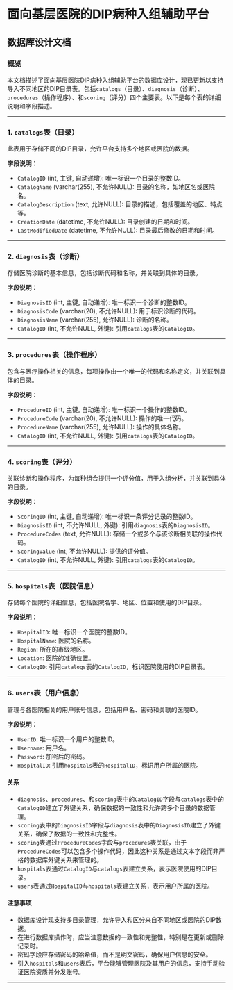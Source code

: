 # 面向基层医院的DIP病种入组辅助平台

## 数据库设计文档

### 概览

本文档描述了面向基层医院DIP病种入组辅助平台的数据库设计，现已更新以支持导入不同地区的DIP目录表。包括`catalogs`（目录）、`diagnosis`（诊断）、`procedures`（操作程序）、和`scoring`（评分）四个主要表。以下是每个表的详细说明和字段描述。

---

### 1. `catalogs`表（目录）

此表用于存储不同的DIP目录，允许平台支持多个地区或医院的数据。

**字段说明：**

- `CatalogID` (int, 主键, 自动递增): 唯一标识一个目录的整数ID。
- `CatalogName` (varchar(255), 不允许NULL): 目录的名称，如地区名或医院名。
- `CatalogDescription` (text, 允许NULL): 目录的描述，包括覆盖的地区、特点等。
- `CreationDate` (datetime, 不允许NULL): 目录创建的日期和时间。
- `LastModifiedDate` (datetime, 不允许NULL): 目录最后修改的日期和时间。

---

### 2. `diagnosis`表（诊断）

存储医院诊断的基本信息，包括诊断代码和名称，并关联到具体的目录。

**字段说明：**

- `DiagnosisID` (int, 主键, 自动递增): 唯一标识一个诊断的整数ID。
- `DiagnosisCode` (varchar(20), 不允许NULL): 用于标识诊断的代码。
- `DiagnosisName` (varchar(255), 允许NULL): 诊断的名称。
- `CatalogID` (int, 不允许NULL, 外键): 引用`catalogs`表的`CatalogID`。

---

### 3. `procedures`表（操作程序）

包含与医疗操作相关的信息，每项操作由一个唯一的代码和名称定义，并关联到具体的目录。

**字段说明：**

- `ProcedureID` (int, 主键, 自动递增): 唯一标识一个操作的整数ID。
- `ProcedureCode` (varchar(20), 不允许NULL): 操作的唯一代码。
- `ProcedureName` (varchar(255), 允许NULL): 操作的具体名称。
- `CatalogID` (int, 不允许NULL, 外键): 引用`catalogs`表的`CatalogID`。

---

### 4. `scoring`表（评分）

关联诊断和操作程序，为每种组合提供一个评分值，用于入组分析，并关联到具体的目录。

**字段说明：**

- `ScoringID` (int, 主键, 自动递增): 唯一标识一条评分记录的整数ID。
- `DiagnosisID` (int, 不允许NULL, 外键): 引用`diagnosis`表的`DiagnosisID`。
- `ProcedureCodes` (text, 允许NULL): 存储一个或多个与该诊断相关联的操作代码。
- `ScoringValue` (int, 不允许NULL): 提供的评分值。
- `CatalogID` (int, 不允许NULL, 外键): 引用`catalogs`表的`CatalogID`。

---

### 5. `hospitals`表（医院信息）

存储每个医院的详细信息，包括医院名字、地区、位置和使用的DIP目录。

**字段说明：**

- `HospitalID`: 唯一标识一个医院的整数ID。
- `HospitalName`: 医院的名称。
- `Region`: 所在的市级地区。
- `Location`: 医院的准确位置。
- `CatalogID`: 引用`catalogs`表的`CatalogID`，标识医院使用的DIP目录表。

---

### 6. `users`表（用户信息）

管理与各医院相关的用户账号信息，包括用户名、密码和关联的医院ID。

**字段说明：**

- `UserID`: 唯一标识一个用户的整数ID。
- `Username`: 用户名。
- `Password`: 加密后的密码。
- `HospitalID`: 引用`hospitals`表的`HospitalID`，标识用户所属的医院。

#### 关系

- `diagnosis`、`procedures`、和`scoring`表中的`CatalogID`字段与`catalogs`表中的`CatalogID`建立了外键关系，确保数据的一致性和允许跨多个目录的数据管理。
- `scoring`表中的`DiagnosisID`字段与`diagnosis`表中的`DiagnosisID`建立了外键关系，确保了数据的一致性和完整性。
- `scoring`表通过`ProcedureCodes`字段与`procedures`表关联，由于`ProcedureCodes`可以包含多个操作代码，因此这种关系是通过文本字段而非严格的数据库外键关系来管理的。
- `hospitals`表通过`CatalogID`与`catalogs`表建立关系，表示医院使用的DIP目录。
- `users`表通过`HospitalID`与`hospitals`表建立关系，表示用户所属的医院。

#### 注意事项

- 数据库设计现支持多目录管理，允许导入和区分来自不同地区或医院的DIP数据。
- 在进行数据库操作时，应当注意数据的一致性和完整性，特别是在更新或删除记录时。
- 密码字段应存储密码的哈希值，而不是明文密码，确保用户信息的安全。
- 引入`hospitals`和`users`表后，平台能够管理医院及其用户的信息，支持手动验证医院资质并分发账号。

---

